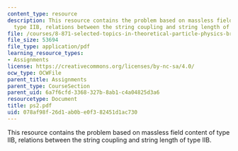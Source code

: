 ```yaml
---
content_type: resource
description: This resource contains the problem based on massless field content of
  type IIB, relations between the string coupling and string length of type IIB.
file: /courses/8-871-selected-topics-in-theoretical-particle-physics-branes-and-gauge-theory-dynamics-fall-2004/078af98f26d1ab0be0f382451d1ac730_ps2.pdf
file_size: 53694
file_type: application/pdf
learning_resource_types:
- Assignments
license: https://creativecommons.org/licenses/by-nc-sa/4.0/
ocw_type: OCWFile
parent_title: Assignments
parent_type: CourseSection
parent_uid: 6a7f6cfd-3368-327b-8ab1-c4a04825d3a6
resourcetype: Document
title: ps2.pdf
uid: 078af98f-26d1-ab0b-e0f3-82451d1ac730
---
```

This resource contains the problem based on massless field content of type IIB, relations between the string coupling and string length of type IIB.